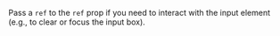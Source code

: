 Pass a `ref` to the `ref` prop if you need to interact with the input element (e.g., to clear or focus the input box).